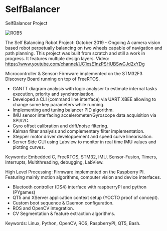# SelfBalancer
SelfBalancer Project

![ROB5](https://user-images.githubusercontent.com/45209418/110980777-83702600-8366-11eb-9b4a-7ef50c1355fd.png)


The Self Balancing Robot Project:
October 2019 - Ongoing
A camera vision based robot perpetually balancing on two wheels capable of navigation and path planning. This project was built from scratch and still a work in progress. It features multiple design layers.
Video:    https://www.youtube.com/channel/UC1xsE1nzPSHUBSwCJd2xYDg

Microcontroller & Sensor:
Firmware implemented on the STM32F3 Discovery Board running on top of FreeRTOS.
- GANTT diagram analysis with logic analyser to estimate internal tasks execution, priority and synchronisation.
- Developed a CLI (command line interface) via UART XBEE allowing to change some key parameters while running.
- Implementing and tuning balancer PID algorithm.
- IMU sensor interfacing accelerometer/Gyroscope data acquisition via SPI/I2C.
- Gyro offset calibration and drift/noise filtering.
- Kalman filter analysis and complementary filter implementation.
- Stepper motor driver developpement and speed curve linearisation.
- Server Side GUI using Labview to monitor in real time IMU values and plotting curves.

Keywords: Embedded C, FreeRTOS, STM32, IMU, Sensor-Fusion, Timers, Interrupts, Multithreading, debugging, LabView.

High Level Processing:
Firmware implemented on the Raspberry PI. Featuring mainly motion algorithms, computer vision and device interfaces.
- Bluetooth controller (DS4) interface with raspberryPI and python (PYgames)
- QT5 and XServer application context setup (YOCTO proof of concept).
- Custom boot sequence & Daemon configuration.
- ROS and OpenCV integration.
- CV Segmentation & feature extraction algorithms.

Keywords: Linux, Python, OpenCV, ROS, RaspberryPI, QT5, Bash.





